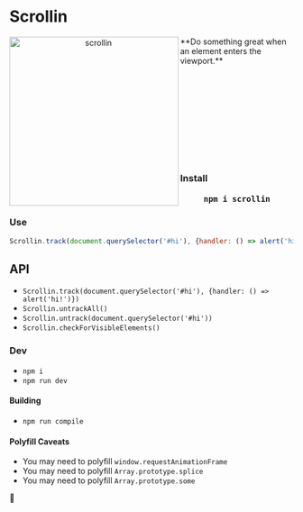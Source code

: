<h1 align="left"> Scrollin </h1>
<p align="center">
  <img alt="scrollin" width="300px" align="left" src="https://cloud.githubusercontent.com/assets/883126/7601542/595b08ce-f8e5-11e4-9ba5-ee868f3004b9.png"/>
</p>
**Do something great when an element enters the viewport.**

</br></br></br></br></br></br></br></br></br>
### Install
<h4>
  <pre align="center">npm i scrollin</pre>
</h4>

### Use
```js
Scrollin.track(document.querySelector('#hi'), {handler: () => alert('hi!')})
```

## API

* `Scrollin.track(document.querySelector('#hi'), {handler: () => alert('hi!')})`
* `Scrollin.untrackAll()`
* `Scrollin.untrack(document.querySelector('#hi'))`
* `Scrollin.checkForVisibleElements()`

### Dev

* `npm i`
* `npm run dev`

#### Building

* `npm run compile`

#### Polyfill Caveats

* You may need to polyfill `window.requestAnimationFrame`
* You may need to polyfill `Array.prototype.splice`
* You may need to polyfill `Array.prototype.some`

📜
